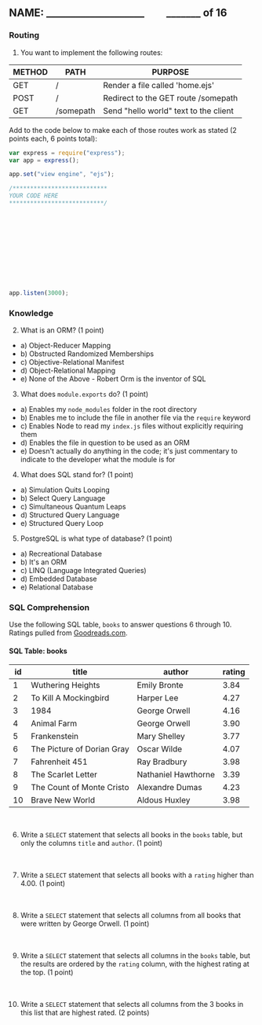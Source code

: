 ## NAME: ____________________ &nbsp; &nbsp; &nbsp; &nbsp; _______ of 16

### Routing

1. You want to implement the following routes:

| METHOD | PATH | PURPOSE |
| ------ | ---------------| --------------------------------- |
| GET | / | Render a file called 'home.ejs' |
| POST | / | Redirect to the GET route /somepath |
| GET | /somepath | Send "hello world" text to the client |

Add to the code below to make each of those routes work as stated (2 points each, 6 points total):

```javascript
var express = require("express");
var app = express();

app.set("view engine", "ejs");

/***************************
YOUR CODE HERE 
***************************/












app.listen(3000);
```

### Knowledge

2. What is an ORM? (1 point)

* a) Object-Reducer Mapping
* b) Obstructed Randomized Memberships
* c) Objective-Relational Manifest
* d) Object-Relational Mapping
* e) None of the Above - Robert Orm is the inventor of SQL

3. What does `module.exports` do? (1 point)

* a) Enables my `node_modules` folder in the root directory
* b) Enables me to include the file in another file via the `require` keyword
* c) Enables Node to read my `index.js` files without explicitly requiring them
* d) Enables the file in question to be used as an ORM
* e) Doesn't actually do anything in the code; it's just commentary to indicate to the developer what the module is for

4. What does SQL stand for? (1 point)

* a) Simulation Quits Looping
* b) Select Query Language
* c) Simultaneous Quantum Leaps
* d) Structured Query Language
* e) Structured Query Loop

5. PostgreSQL is what type of database? (1 point)

* a) Recreational Database
* b) It's an ORM
* c) LINQ (Language Integrated Queries)
* d) Embedded Database
* e) Relational Database


### SQL Comprehension

Use the following SQL table, `books` to answer questions 6 through 10. Ratings pulled from [Goodreads.com](https://www.goodreads.com/shelf/show/classics).

#### SQL Table: books

| id | title | author | rating |
| -- | ------------------ | --------------------- | ----- |
| 1 | Wuthering Heights | Emily Bronte | 3.84 |
| 2 | To Kill A Mockingbird | Harper Lee | 4.27 |
| 3 | 1984 | George Orwell | 4.16 |
| 4 | Animal Farm | George Orwell | 3.90 |
| 5 | Frankenstein | Mary Shelley | 3.77 |
| 6 | The Picture of Dorian Gray | Oscar Wilde | 4.07 |
| 7 | Fahrenheit 451 | Ray Bradbury | 3.98 |
| 8 | The Scarlet Letter | Nathaniel Hawthorne | 3.39 |
| 9 | The Count of Monte Cristo | Alexandre Dumas | 4.23 |
| 10 | Brave New World | Aldous Huxley | 3.98 |


<br>

6. Write a `SELECT` statement that selects all books in the `books` table, but only the columns `title` and `author`. (1 point)
<br><br><br>


7. Write a `SELECT` statement that selects all books with a `rating` higher than 4.00. (1 point)
<br><br><br>


8. Write a `SELECT` statement that selects all columns from all books that were written by George Orwell. (1 point)
<br><br><br>


9. Write a `SELECT` statement that selects all columns in the `books` table, but the results are ordered by the `rating` column, with the highest rating at the top. (1 point)
<br><br><br>


10. Write a `SELECT` statement that selects all columns from the 3 books in this list that are highest rated. (2 points)
<br><br><br>
